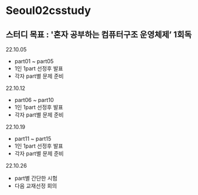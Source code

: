 # Seoul02csstudy

## 스터디 목표 : '혼자 공부하는 컴퓨터구조 운영체제’ 1회독

22.10.05
- part01 ~ part05
- 1인 1part 선정후 발표
- 각자 part별 문제 준비

22.10.12
- part06 ~ part10
- 1인 1part 선정후 발표
- 각자 part별 문제 준비

22.10.19
- part11 ~ part15
- 1인 1part 선정후 발표
- 각자 part별 문제 준비

22.10.26
- part별 간단한 시험
- 다음 교재선정 회의
